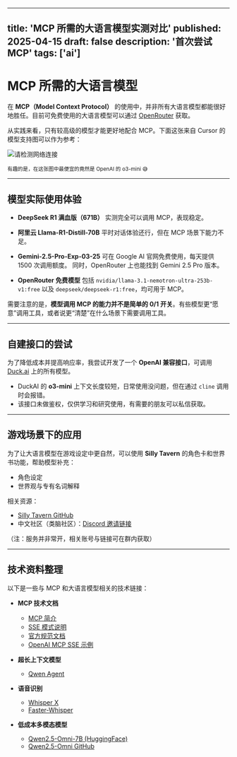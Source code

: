 
---
title: 'MCP 所需的大语言模型实测对比'
published: 2025-04-15
draft: false
description: '首次尝试MCP'
tags: ['ai']
---

# MCP 所需的大语言模型

在 **MCP（Model Context Protocol）** 的使用中，并非所有大语言模型都能很好地胜任。目前可免费使用的大语言模型可以通过 [OpenRouter](https://openrouter.ai/) 获取。

从实践来看，只有较高级的模型才能更好地配合 MCP。下面这张来自 Cursor 的模型支持图可以作为参考：

![请检测网络连接](https://cdn.jsdelivr.net/gh/lost0427/Reblog@main/public/Tech/ai-mcp-0/cursor-0.webp "来自 Cursor 的模型支持图")

<small>有趣的是，在这张图中最便宜的竟然是 OpenAI 的 o3-mini 😅</small>

---

## 模型实际使用体验

* **DeepSeek R1 满血版（671B）**
  实测完全可以调用 MCP，表现稳定。

* **阿里云 Llama-R1-Distill-70B**
  平时对话体验还行，但在 MCP 场景下能力不足。

* **Gemini-2.5-Pro-Exp-03-25**
  可在 Google AI 官网免费使用，每天提供 1500 次调用额度。
  同时，OpenRouter 上也能找到 Gemini 2.5 Pro 版本。

* **OpenRouter 免费模型**
  包括 `nvidia/llama-3.1-nemotron-ultra-253b-v1:free` 以及 `deepseek/deepseek-r1:free`，均可用于 MCP。

需要注意的是，**模型调用 MCP 的能力并不是简单的 0/1 开关**。有些模型更“愿意”调用工具，或者说更“清楚”在什么场景下需要调用工具。

---

## 自建接口的尝试

为了降低成本并提高响应率，我尝试开发了一个 **OpenAI 兼容接口**，可调用 [Duck.ai](https://duck.ai) 上的所有模型。

* DuckAI 的 **o3-mini** 上下文长度较短，日常使用没问题，但在通过 `cline` 调用时会报错。
* 该接口未做鉴权，仅供学习和研究使用，有需要的朋友可以私信获取。

---

## 游戏场景下的应用

为了让大语言模型在游戏设定中更自然，可以使用 **Silly Tavern** 的角色卡和世界书功能，帮助模型补充：

* 角色设定
* 世界观与专有名词解释

相关资源：

* [Silly Tavern GitHub](https://github.com/SillyTavern/SillyTavern)
* 中文社区（类脑社区）：[Discord 邀请链接](https://discord.com/app/invite-with-guild-onboarding/dNfheFUe9M)

（注：服务并非常开，相关账号与链接可在群内获取）

---

## 技术资料整理

以下是一些与 MCP 和大语言模型相关的技术链接：

* **MCP 技术文档**

  * [MCP 简介](https://mcp-docs.cn/introduction)
  * [SSE 模式说明](https://mcp-docs.cn/docs/concepts/transports#sse)
  * [官方规范文档](https://model-context-protocol.github.io/specification/basic/transports/)
  * [OpenAI MCP SSE 示例](https://github.com/openai/openai-agents-python/tree/main/examples/mcp/sse_example)

* **超长上下文模型**

  * [Qwen Agent](https://github.com/QwenLM/Qwen-Agent/blob/main/README_CN.md)

* **语音识别**

  * [Whisper X](https://github.com/m-bain/whisperX)
  * [Faster-Whisper](https://github.com/SYSTRAN/faster-whisper)

* **低成本多模态模型**

  * [Qwen2.5-Omni-7B (HuggingFace)](https://huggingface.co/Qwen/Qwen2.5-Omni-7B)
  * [Qwen2.5-Omni GitHub](https://github.com/QwenLM/Qwen2.5-Omni/blob/main/README_CN.md)

